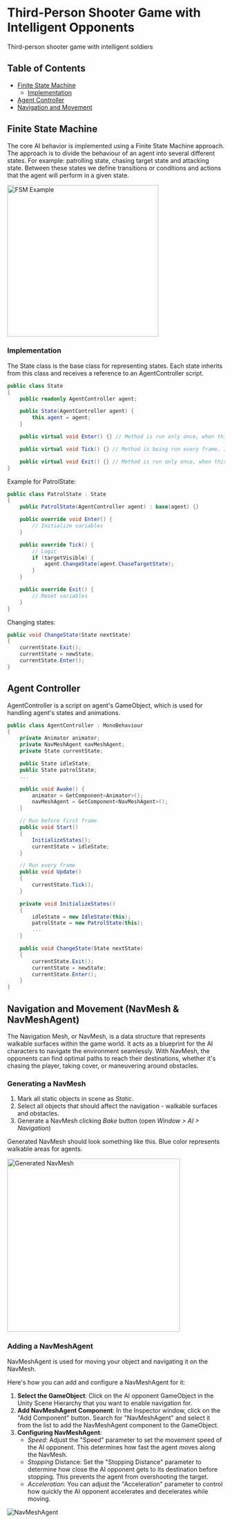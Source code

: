 # Third-Person Shooter Game with Intelligent Opponents
Third-person shooter game with intelligent soldiers

## Table of Contents

- [Finite State Machine](#finite-state-machine)
    - [Implementation](#finite-state-machine-implementation)
- [Agent Controller](#agent-controller)
- [Navigation and Movement](#navigation-and-movement)

<a name="finite-state-machine"></a>
## Finite State Machine
The core AI behavior is implemented using a Finite State Machine approach. The approach is to divide the behaviour of an agent into several different states. For example: patrolling state, chasing target state and attacking state. Between these states we define transitions or conditions and actions that the agent will perform in a given state.

 <img src="screenshots/fsm_example.png?raw=true" alt="FSM Example" height="350">

<a name="finite-state-machine-implementation"></a>
### Implementation 

The State class is the base class for representing states. Each state inherits from this class and receives a reference to an AgentController script.

```csharp
public class State
{
    public readonly AgentController agent;

    public State(AgentController agent) {
        this.agent = agent;
    }

    public virtual void Enter() {} // Method is run only once, when this state begins

    public virtual void Tick() {} // Method is being run every frame. It's used for executing logic.

    public virtual void Exit() {} // Method is run only once, when this state ends
}
```

Example for PatrolState:

```csharp
public class PatrolState : State
{
    public PatrolState(AgentController agent) : base(agent) {}

    public override void Enter() {
        // Initialize variables
    }

    public override Tick() {
        // Logic
        if (targetVisible) {
            agent.ChangeState(agent.ChaseTargetState);
        }
    }

    public override Exit() {
        // Reset variables
    }
}
```

Changing states:

```csharp
public void ChangeState(State nextState)
{
    currentState.Exit();
    currentState = newState;
    currentState.Enter();
}
```

<a name="agent-controller"></a>
## Agent Controller

AgentController is a script on agent's GameObject, which is used for handling agent's states and animations.

```csharp
public class AgentController : MonoBehaviour
{
    private Animator animator;
    private NavMeshAgent navMeshAgent;
    private State currentState;

    public State idleState;
    public State patrolState;
    ...

    public void Awake() {
        animator = GetComponent<Animator>();
        navMeshAgent = GetComponent<NavMeshAgent>();
    }

    // Run before first frame
    public void Start()
    {
        InitializeStates();
        currentState = idleState;
    }

    // Run every frame
    public void Update()
    {
        currentState.Tick();
    }

    private void InitializeStates()
    {
        idleState = new IdleState(this);
        patrolState = new PatrolState(this);
        ...
    }

    public void ChangeState(State nextState)
    {
        currentState.Exit();
        currentState = newState;
        currentState.Enter();
    }
}
```

<a name="navigation-and-movement"></a>
## Navigation and Movement (NavMesh & NavMeshAgent)

The Navigation Mesh, or NavMesh, is a data structure that represents walkable surfaces within the game world. It acts as a blueprint for the AI characters to navigate the environment seamlessly. With NavMesh, the opponents can find optimal paths to reach their destinations, whether it's chasing the player, taking cover, or maneuvering around obstacles.

<a name="generating-nav-mesh"></a>
### Generating a NavMesh

1. Mark all static objects in scene as _Static_.
2. Select all objects that should affect the navigation - walkable surfaces and obstacles.
3. Generate a NavMesh clicking _Bake_ button (open _Window > AI > Navigation_)

Generated NavMesh should look something like this. Blue color represents walkable areas for agents.

<img src="screenshots/generated_nav_mesh.png?raw=true" alt="Generated NavMesh" height="400">

<a name="generating-nav-mesh"></a>
### Adding a NavMeshAgent

NavMeshAgent is used for moving your object and navigating it on the NavMesh.

Here's how you can add and configure a NavMeshAgent for it:

1. **Select the GameObject**: Click on the AI opponent GameObject in the Unity Scene Hierarchy that you want to enable navigation for.
2. **Add NavMeshAgent Component**: In the Inspector window, click on the "Add Component" button. Search for "NavMeshAgent" and select it from the list to add the NavMeshAgent component to the GameObject.
3. **Configuring NavMeshAgent**:
    - _Speed_: Adjust the "Speed" parameter to set the movement speed of the AI opponent. This determines how fast the agent moves along the NavMesh.
    - _Stopping_ Distance: Set the "Stopping Distance" parameter to determine how close the AI opponent gets to its destination before stopping. This prevents the agent from overshooting the target.
    - _Acceleration_: You can adjust the "Acceleration" parameter to control how quickly the AI opponent accelerates and decelerates while moving.

![NavMeshAgent](screenshots/nav_mesh_agent.png?raw=true)

